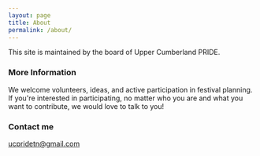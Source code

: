```yaml
---
layout: page
title: About
permalink: /about/
---
```


This site is maintained by the board of Upper Cumberland PRIDE.

### More Information

We welcome volunteers, ideas, and active participation in festival planning.  If you're interested in participating, no matter who you are and what you want to contribute, we would love to talk to you!

### Contact me

[ucpridetn@gmail.com](mailto:ucpridetn@gmail.com)
